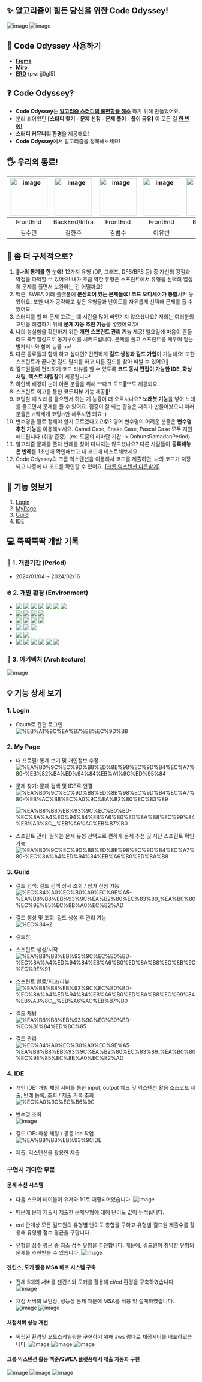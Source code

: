 
## ✨ 알고리즘이 힘든 당신을 위한 Code Odyssey!

![image](https://www.notion.so/image/https%3A%2F%2Fprod-files-secure.s3.us-west-2.amazonaws.com%2Fe6fd84f3-cb0e-4f1a-bcec-6c3f1dca37c6%2F885a8a9a-6d61-48f6-8ce6-16acf9891fc7%2FUntitled.png?table=block&id=a2eec58c-43bb-4158-8c22-d6f79c4539f6&spaceId=e6fd84f3-cb0e-4f1a-bcec-6c3f1dca37c6&width=2000&userId=c24c7b7b-c4c6-41c1-8fb1-5e91dc0baad4&cache=v2)
![image](https://www.notion.so/image/https%3A%2F%2Fprod-files-secure.s3.us-west-2.amazonaws.com%2Fe6fd84f3-cb0e-4f1a-bcec-6c3f1dca37c6%2Fc071a070-3283-41e9-a21c-469e12adecef%2FUntitled.png?table=block&id=06c8cc6a-86ad-4dea-83a6-35577192d1f0&spaceId=e6fd84f3-cb0e-4f1a-bcec-6c3f1dca37c6&width=2000&userId=c24c7b7b-c4c6-41c1-8fb1-5e91dc0baad4&cache=v2)

## 🌙 Code Odyssey 사용하기

- [**Figma**](https://www.figma.com/file/gJTep9xJ6uxj917nVChNYN/Code-Odyssey?type=design&node-id=887-10799&mode=design&t=0hpjIXHhOmR3zUKm-0)
- [**Miro**](https://miro.com/welcomeonboard/OVlkbWlxVm5jOFFVVmFPVmFzQTJHNXVxUmw0dmZaam5UYnp5MFl2SmJkTEpucTV4c084ZjFBNUpJanlsalEwTXwzNDU4NzY0NTYxNzcxNzYzMTE0fDI=?share_link_id=338933870121)
- [**ERD**](https://aquerytool.com/aquerymain/index/?rurl=bb21a37d-a7a5-4e28-bafb-0ede78d3e284&) (pw: jj0gl5)

## ❓ Code Odyssey?

- **Code Odyssey**는 **<u>알고리즘 스터디의 불편함을 해소</u>** 하기 위해 만들었어요.
- 분리 되어있던 **[스터디 찾기 - 문제 선정 - 문제 풀이 - 풀이 공유]** 이 모든 걸 **<u>한 번에!</u>**
- **스터디 커뮤니티 환경**을 제공해요!
- **Code Odyssey**에서 알고리즘을 정복해보세요!

## 🖐 우리의 동료!

| <img src="https://avatars.githubusercontent.com/u/51315222?v=4" alt="image" width="100" height="100" > | <img src="http://k.kakaocdn.net/dn/6EMaY/btsxkhXjUrB/2XukpihcDTP0c5fguAkxDk/img_640x640.jpg" alt="image" width="100" height="100" > | <img src="http://k.kakaocdn.net/dn/O3XLi/btsnYYMcohW/u5PmvWgvqwS1n8Gilw54MK/img_640x640.jpg" alt="image" width="100" height="100" > | <img src="https://i.namu.wiki/i/XM3exQ6WEvJ0pF0Nueo55_8uI6kwKkZ5B0CJevK8ZWw37vLg3S4TNi15nkpJ8g59Znuxi2D6JaJEnyL3_Jzx5rdXiWnxUsxiSiAwkMJU4SquSKdu80UyghT98MbwjJ23-eFyUg8lMkro6ZT93OJDCA.png" alt="image" width="100" height="100" > | <img src="http://k.kakaocdn.net/dn/PhpUO/btsEP9QEBUd/GdJBj4DRCpcloNpjyoStY0/img_640x640.jpg" alt="image" width="100" height="100" > | <img src="http://k.kakaocdn.net/dn/22TKx/btsC6qtUDLK/TlpSLKHBcmokIaEOOhah30/img_640x640.jpg" alt="image" width="100" height="100" > |
| :----------------------------------------------------------------------------------------------------: | :---------------------------------------------------------------------------------------------------------------------------------: | :---------------------------------------------------------------------------------------------------------------------------------: | :--------------------------------------------------------------------------------------------------------------------------------------------------------------------------------------------------------------------------------: | :---------------------------------------------------------------------------------------------------------------------------------: | :---------------------------------------------------------------------------------------------------------------------------------: |
|                                                FrontEnd                                                |                                                            BackEnd/Infra                                                            |                                                              FrontEnd                                                               |                                                                                                              FrontEnd                                                                                                              |                                                               BackEnd                                                               |                                                               BackEnd                                                               |
|                                                 김수린                                                 |                                                               김한주                                                                |                                                               김범수                                                                |                                                                                                               이유빈                                                                                                               |                                                               이도훈                                                                |                                                               이주현                                                                |

## 🧐 좀 더 구체적으로?

1. **📑나의 통계를 한 눈에!** 12가지 유형 (DP, 그래프, DFS/BFS 등) 중 자신의 강점과 약점을 파악할 수 있어요! 내가 조금 약한 유형은 스프린트에서 유형을 선택해 열심히 문제를 풀면서 보완하는 건 어떨까요? <br>
2. 백준, SWEA 여러 플랫폼에 **분산되어 있는 문제들😫! 코드 오디세이가 통합**시켜 놓았어요. 또한 내가 공략하고 싶은 유형들과 난이도를 자유롭게 선택해 문제를 풀 수 있어요. <br>
3. 스터디를 할 때 문제 고르는 데 시간을 많이 빼앗기지 않으셨나요? 저희는 여러분의 고민을 해결하기 위해 **문제 자동 추천 기능**을 넣었어요😮! <br>
4. 나의 성실함을 확인하기 위한 **개인 스프린트 관리 기능** 제공! 일요일에 마음이 흔들려도 북두칠성으로 동기부여를 시켜드립니다. 문제를 풀고 스프린트를 채우며 얻는 별자리✨와 함께 능률 up! <br>
5. 다른 동료들과 함께 하고 싶다면? 간편하게 **길드 생성과 길드 가입**이 가능해요! 또한 스프린트가 끝나면 길드 탈퇴를 하고 다른 길드를 찾아 떠날 수 있어요🏹. <br>
6. 길드원들이 편리하게 코드 리뷰를 할 수 있도록 **코드 동시 편집이 가능한 IDE, 화상채팅, 텍스트 채팅창**이 제공됩니다! <br>
7. 하얀색 배경이 눈이 아픈 분들을 위해 **다크 모드🌙**도 제공되요. <br>
8. 스프린트 회고를 통한 **코드리뷰** 기능 제공📘! <br>
9. 코딩할 때 노래를 들으면서 하는 게 능률이 더 오르시나요? **노래봇 기능**을 넣어 노래를 들으면서 문제를 풀 수 있어요. 집중이 잘 되는 환경은 저희가 만들어놨으니 여러분들은 🔥빡세게 코딩🔥만 해주시면 돼요 :) <br>
10. 변수명을 뭘로 정해야 할지 모르겠다고요😵? 영어 변수명이 어려운 분들은 **변수명 추천 기능**을 이용해보세요. Camel Case, Snake Case, Pascal Case 모두 지원해드립니다 (취향 존중). (ex. 도훈의 라마단 기간 -> DohunsRamadanPeriod) <br>
11. 알고리즘 문제를 풀다 반례를 찾아 다니지는 않으셨나요? 다른 사람들이 **등록해놓은 반례**를 1초만에 확인해보고 내 코드에 테스트해보세요.
12. Code Odyssey의 크롬 익스텐션을 이용해서 코드를 제출하면, 나의 코드가 저장되고 나중에 내 코드를 확인할 수 있어요. [[크롬 익스텐션 다운받기]](https://chromewebstore.google.com/detail/code-odyssey-code-submiss/impfnpgdehnmbnnigclnlfoefhgnjiam?hl=ko&utm_source=ext_sidebar)

## 👀 기능 엿보기

1.  [Login](#1-login)
2.  [MyPage](#2-my-page)
3.  [Guild](#3-guild)
4.  [IDE](#4-ide)

## 💻 뚝딱뚝딱 개발 기록

### 📅 1. 개발기간 (Period)

- 2024/01/04 ~ 2024/02/16

### 🔥 2. 개발 환경 (Environment)

- <img src="https://img.shields.io/badge/JDK17-007396?style=for-the-badge&logo=java&logoColor=white"> <img src="https://img.shields.io/badge/java-007396?style=for-the-badge&logo=java&logoColor=white"> <img src="https://img.shields.io/badge/SpringBoot-green?style=for-the-badge&logo=Spring Boot&logoColor=white"> <img src="https://img.shields.io/badge/Security-green?style=for-the-badge&logo=Spring Security&logoColor=white"> <img src="https://img.shields.io/badge/JPA-green?style=for-the-badge&logo=Spring&logoColor=white"> <img src="https://img.shields.io/badge/queryDSL-gray?style=for-the-badge&logo=&logoColor=white"> <img src="https://img.shields.io/badge/DJango-092E20?style=for-the-badge&logo=DJango&logoColor=white">
- <img src="https://img.shields.io/badge/Redis-DC382D?style=for-the-badge&logo=Redis&logoColor=white"> <img src="https://img.shields.io/badge/mariaDB-003545?style=for-the-badge&logo=mariaDB&logoColor=white"> <img src="https://img.shields.io/badge/mongoDB-47A248?style=for-the-badge&logo=MongoDB&logoColor=white"> <img src="https://img.shields.io/badge/SQLite-003B57?style=for-the-badge&logo=SQLite&logoColor=white">
- <img src="https://img.shields.io/badge/TypeScript-3178C6?style=for-the-badge&logo=TypeScript&logoColor=white"> <img src="https://img.shields.io/badge/react-61DAFB?style=for-the-badge&logo=React&logoColor=white"> <img src="https://img.shields.io/badge/recoil-3578E5?style=for-the-badge&logo=Recoil&logoColor=white"> <img src="https://img.shields.io/badge/npm-CB3837?style=for-the-badge&logo=npm&logoColor=white">
- <img src="https://img.shields.io/badge/EC2-FF9900?style=for-the-badge&logo=Amazon EC2&logoColor=white"> <img src="https://img.shields.io/badge/Jenkins-D24939?style=for-the-badge&logo=Jenkins&logoColor=white"> <img src="https://img.shields.io/badge/Docker-2496ED?style=for-the-badge&logo=Docker&logoColor=white">
- <img src="https://img.shields.io/badge/VSCode-007ACC?style=for-the-badge&logo=Visual Studio Code&logoColor=white"> <img src="https://img.shields.io/badge/IntelliJ IDEA-000000?style=for-the-badge&logo=IntelliJ IDEA&logoColor=white">
- <img src="https://img.shields.io/badge/GitLab-FC6D26?style=for-the-badge&logo=GitLab&logoColor=white"> <img src="https://img.shields.io/badge/Jira-0052CC?style=for-the-badge&logo=Jira Software&logoColor=white"> <img src="https://img.shields.io/badge/Notion-000000?style=for-the-badge&logo=Notion&logoColor=white"> <img src="https://img.shields.io/badge/Miro-050038?style=for-the-badge&logo=Miro&logoColor=white"> <img src="https://img.shields.io/badge/ERD Cloud-gray?style=for-the-badge&logo=&logoColor=white"> <img src="https://img.shields.io/badge/figma-F24E1E?style=for-the-badge&logo=Figma&logoColor=white">


### 🎯 3. 아키텍처 (Architecture)

![image](https://www.notion.so/image/https%3A%2F%2Fprod-files-secure.s3.us-west-2.amazonaws.com%2Fe6fd84f3-cb0e-4f1a-bcec-6c3f1dca37c6%2Fefac84a6-d4b5-48d1-ac64-bc09a98abc3b%2FUntitled.png?table=block&id=303710c9-6243-4eae-b5da-1b3917d2248c&spaceId=e6fd84f3-cb0e-4f1a-bcec-6c3f1dca37c6&width=2000&userId=c24c7b7b-c4c6-41c1-8fb1-5e91dc0baad4&cache=v2)


## 💡 기능 상세 보기

### 1. Login

- Oauth로 간편 로그인 <br>
  ![%EB%A1%9C%EA%B7%B8%EC%9D%B8](https://github.com/dev1week/Code-Odyssey/assets/119592507/2b876ff7-ab46-46fd-9bec-0ee912c3f908)

  

### 2. My Page

- 내 프로필: 통계 보기 및 개인정보 수정 <br>
  ![%EA%B0%9C%EC%9D%B8%ED%8E%98%EC%9D%B4%EC%A7%80-%EB%82%B4%ED%94%84%EB%A1%9C%ED%95%84](https://github.com/dev1week/Code-Odyssey/assets/119592507/e0dda7a9-dfb3-4a3f-ba3d-5b103503632a)
 
- 문제 찾기: 문제 검색 및 IDE로 연결 <br>
  ![%EA%B0%9C%EC%9D%B8%ED%8E%98%EC%9D%B4%EC%A7%80-%EB%AC%B8%EC%A0%9C%EA%B2%80%EC%83%89](https://github.com/dev1week/Code-Odyssey/assets/119592507/38c944ab-371a-49ce-8312-ba203baab808)
 
  ![%EA%B8%B8%EB%93%9C%EC%B0%BD-%EC%8A%A4%ED%94%84%EB%A6%B0%ED%8A%B8%EC%99%84%EB%A3%8C__%EB%A6%AC%EB%B7%B0](https://github.com/dev1week/Code-Odyssey/assets/119592507/723051b5-a31b-417e-a322-0eeb01cae817)

- 스프린트 관리: 원하는 문제 유형 선택으로 편하게 문제 추천 및 지난 스프린트 확인 가능 <br>
  ![%EA%B0%9C%EC%9D%B8%ED%8E%98%EC%9D%B4%EC%A7%80-%EC%8A%A4%ED%94%84%EB%A6%B0%ED%8A%B8](https://github.com/dev1week/Code-Odyssey/assets/119592507/4493515f-b3f7-4ac8-9f47-79d491433ff2)
 
### 3. Guild

- 길드 검색: 길드 검색 상세 조회 / 참가 신청 가능 <br>
  ![%EC%84%A0%EC%B0%A9%EC%9E%A5-%EA%B8%B8%EB%93%9C%EA%B2%80%EC%83%89_%EA%B0%80%EC%9E%85%EC%8B%A0%EC%B2%AD](https://github.com/dev1week/Code-Odyssey/assets/119592507/bf21f08f-6c69-4c65-a504-c0f2b9d0c80c)
 
- 길드 생성 및 조회: 길드 생성 후 관리 가능 <br>
  ![%EC%84~2](https://github.com/dev1week/Code-Odyssey/assets/119592507/f72475fe-4734-4279-8984-927758662b2d)

- 길드창 <br>
- 스프린트 생성/시작 <br>
 ![%EA%B8%B8%EB%93%9C%EC%B0%BD-%EC%8A%A4%ED%94%84%EB%A6%B0%ED%8A%B8%EC%8B%9C%EC%9E%91](https://github.com/dev1week/Code-Odyssey/assets/119592507/9790a7f5-7ac8-46ad-98a3-a7d7c889f4e2)

- 스프린트 완료/회고/리뷰 <br>
![%EA%B8%B8%EB%93%9C%EC%B0%BD-%EC%8A%A4%ED%94%84%EB%A6%B0%ED%8A%B8%EC%99%84%EB%A3%8C__%EB%A6%AC%EB%B7%B0](https://github.com/dev1week/Code-Odyssey/assets/119592507/d5146189-a7ef-4925-932d-a19246377e19)

- 길드 채팅 <br>
  ![%EA%B8%B8%EB%93%9C%EC%B0%BD-%EC%B1%84%ED%8C%85](https://github.com/dev1week/Code-Odyssey/assets/119592507/a8b2acd9-980d-4e45-b824-b7e799329e99)

- 길드 관리 <br>
  ![%EC%84%A0%EC%B0%A9%EC%9E%A5-%EA%B8%B8%EB%93%9C%EA%B2%80%EC%83%89_%EA%B0%80%EC%9E%85%EC%8B%A0%EC%B2%AD](https://github.com/dev1week/Code-Odyssey/assets/119592507/a61b5928-bd91-4625-a19b-4c3a7abc3399)

### 4. IDE

- 개인 IDE: 개별 채점 서버를 통한 input, output 체크 및 익스텐션 활용 소스코드 제출, 반례 등록, 조회 / 제출 기록 조회 <br>
  ![%EC%A0%9C%EC%B6%9C](https://github.com/dev1week/Code-Odyssey/assets/119592507/9d09b7b1-0539-43ee-a52b-7616da823101)
- 변수명 조회 <br>
  ![image](https://github.com/dev1week/Code-Odyssey/assets/119592507/68605f61-c44f-42c6-ba25-2ae73aea42cc)

 
- 길드 IDE: 화상 채팅 / 공동 ide 작업 <br>
  ![%EA%B8%B8%EB%93%9CIDE](https://github.com/dev1week/Code-Odyssey/assets/119592507/3d15312d-edb3-4df9-92f7-17ffbf99aef5)

  
- 제출: 익스텐션을 활용한 제출 <br>


 ### 구현시 기여한 부분 
 #### 문제 추천 시스템 
- 다음 스코어 테이블이 유저와 1:1로 매핑되어있습니다.
  ![image](https://github.com/dev1week/Code-Odyssey/assets/119592507/f9fbed77-f9a7-4622-b8d0-92e34d4a6718)

- 때문에 문제 제출시 제출한 문제유형에 대해 난이도 값이 누적됩니다.
- erd 관계상 모든 길드원의 유형별 난이도 총합을 구하고 유형별 길드원 제출수를 활용해 유형별 점수 평균을 구합니다.
- 유형별 점수 평균 중 최소 점수 유형을 추천합니다. 때문에, 길드원이 취약한 유형의 문제를 추천받을 수 있습니다.
  ![image](https://github.com/dev1week/Code-Odyssey/assets/119592507/59d7cb45-6200-4b3e-804f-9ba2d020df3d)

 
#### 젠킨스, 도커 활용 MSA 배포 시스템 구축 
- 전체 5대의 서버를 젠킨스와 도커를 활용해 ci/cd 환경을 구축하였습니다.
  ![image](https://github.com/dev1week/Code-Odyssey/assets/119592507/788d7c52-f1ef-4cc2-9f15-0b3922dc244c)

- 채점 서버의 보안상, 성능상 문제 때문에 MSA를 적용 및 설계하였습니다. 
  ![image](https://github.com/dev1week/Code-Odyssey/assets/119592507/e01bbb78-e8a9-48cb-9bd8-5bad78c0b9ea)
  ![image](https://github.com/dev1week/Code-Odyssey/assets/119592507/1125f320-1f97-4436-a6b3-4fc929ba46b6)


#### 채점서버 성능 개선 
- 독립된 환경및 오토스케일링을 구현하기 위해 aws 람다로 채점서버를 배포하였습니다.
  ![image](https://github.com/dev1week/Code-Odyssey/assets/119592507/9f578b79-8787-4b7d-8922-6b19f979d1e8)
  ![image](https://github.com/dev1week/Code-Odyssey/assets/119592507/ee1d9163-8f9a-44aa-b435-5f42ea3ba718)
  ![image](https://github.com/dev1week/Code-Odyssey/assets/119592507/2ddc63d0-4480-4cec-bd68-ad141fcf19d0)


#### 크롬 익스텐션 활용 백준/SWEA 플랫폼에서 제출 자동화 구현 
![image](https://github.com/dev1week/Code-Odyssey/assets/119592507/266a7e56-2211-4f1b-b472-a1c2f053cccb)
![image](https://github.com/dev1week/Code-Odyssey/assets/119592507/51738e31-1988-463f-88cf-5d827508fdd2)
![image](https://github.com/dev1week/Code-Odyssey/assets/119592507/1336f762-b4fe-41a4-8ba9-e52d6b889d5e)

